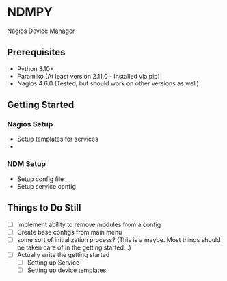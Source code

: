# NDMPY
Nagios Device Manager

## Prerequisites
- Python 3.10+
- Paramiko (At least version 2.11.0 - installed via pip)
- Nagios 4.6.0 (Tested, but should work on other versions as well)

## Getting Started

### Nagios Setup
- Setup templates for services
- 

### NDM Setup
- Setup config file
- Setup service config


## Things to Do Still
- [ ] Implement ability to remove modules from a config
- [ ] Create base configs from main menu
- [ ] some sort of initialization process? (This is a maybe. Most things should be taken care of in the getting started...)
- [ ] Actually write the getting started
    - [ ] Setting up Service
    - [ ] Setting up device templates